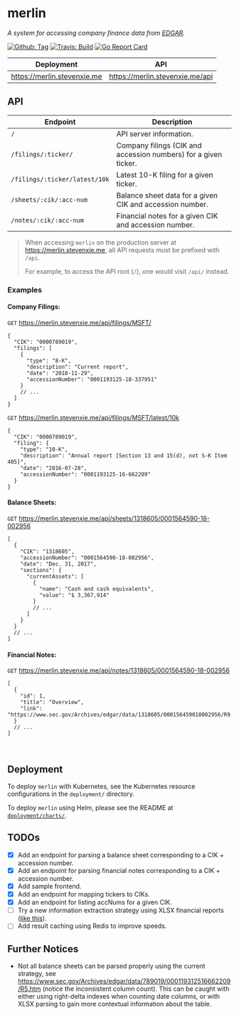 # merlin

_A system for accessing company finance data from
[EDGAR](https://www.sec.gov/edgar/aboutedgar.htm)._

[![Github: Tag][tag-img]][tag]
[![Travis: Build][travis-img]][travis]
[![Go Report Card][grp-img]][grp]

| Deployment                  | API                             |
| --------------------------- | ------------------------------- |
| https://merlin.stevenxie.me | https://merlin.stevenxie.me/api |

## API

| Endpoint                      | Description                                                     |
| ----------------------------- | --------------------------------------------------------------- |
| `/`                           | API server information.                                         |
| `/filings/:ticker/`           | Company filings (CIK and accession numbers) for a given ticker. |
| `/filings/:ticker/latest/10k` | Latest 10-K filing for a given ticker.                          |
| `/sheets/:cik/:acc-num`       | Balance sheet data for a given CIK and accession number.        |
| `/notes/:cik/:acc-num`        | Financial notes for a given CIK and accession number.           |

> When accessing `merlin` on the production server at
> https://merlin.stevenxie.me, all API requests must be prefixed with `/api`.
>
> For example, to access the API root (`/`), one would visit `/api/` instead.

### Examples

#### Company Filings:

`GET` https://merlin.stevenxie.me/api/filings/MSFT/

```jsonc
{
  "CIK": "0000789019",
  "filings": [
    {
      "type": "8-K",
      "description": "Current report",
      "date": "2018-11-29",
      "accessionNumber": "0001193125-18-337951"
    }
    // ...
  ]
}
```

`GET` https://merlin.stevenxie.me/api/filings/MSFT/latest/10k

```jsonc
{
  "CIK": "0000789019",
  "filing": {
    "type": "10-K",
    "description": "Annual report [Section 13 and 15(d), not S-K Item 405]",
    "date": "2016-07-28",
    "accessionNumber": "0001193125-16-662209"
  }
}
```

#### Balance Sheets:

`GET` https://merlin.stevenxie.me/api/sheets/1318605/0001564590-18-002956

```jsonc
[
  {
    "CIK": "1318605",
    "accessionNumber": "0001564590-18-002956",
    "date": "Dec. 31, 2017",
    "sections": {
      "currentAssets": [
        {
          "name": "Cash and cash equivalents",
          "value": "$ 3,367,914"
        }
        // ...
      ]
    }
  }
  // ...
]
```

#### Financial Notes:

`GET` https://merlin.stevenxie.me/api/notes/1318605/0001564590-18-002956

```jsonc
[
  {
    "id": 1,
    "title": "Overview",
    "link": "https://www.sec.gov/Archives/edgar/data/1318605/000156459018002956/R9.htm"
  }
  // ...
]
```

<br />

## Deployment

To deploy `merlin` with Kubernetes, see the Kubernetes resource configurations
in the `deployment/` directory.

To deploy `merlin` using Helm, please see the README at
[`deployment/charts/`](https://github.com/stevenxie/merlin/tree/master/deployment/charts).

## TODOs

- [x] Add an endpoint for parsing a balance sheet corresponding to a CIK +
      accession number.
- [x] Add an endpoint for parsing financial notes corresponding to a CIK +
      accession number.
- [x] Add sample frontend.
- [x] Add an endpoint for mapping tickers to CIKs.
- [x] Add an endpoint for listing accNums for a given CIK.
- [ ] Try a new information extraction strategy using XLSX financial reports
      ([like this](https://www.sec.gov/Archives/edgar/data/789019/000119312516662209/)).
- [ ] Add result caching using Redis to improve speeds.

## Further Notices

- Not all balance sheets can be parsed properly using the current strategy,
  see https://www.sec.gov/Archives/edgar/data/789019/000119312516662209/R5.htm
  (notice the inconsistent column count). This can be caught with either
  using right-delta indexes when counting date columns, or with XLSX parsing
  to gain more contextual information about the table.

[tag]: https://github.com/stevenxie/merlin/releases
[tag-img]: https://img.shields.io/github/tag/stevenxie/merlin.svg
[travis]: https://travis-ci.com/stevenxie/merlin
[travis-img]: https://travis-ci.com/stevenxie/merlin.svg?branch=master
[grp]: https://goreportcard.com/report/github.com/stevenxie/merlin
[grp-img]: https://goreportcard.com/badge/github.com/stevenxie/merlin
